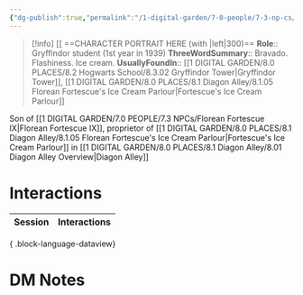 ```yaml
---
{"dg-publish":true,"permalink":"/1-digital-garden/7-0-people/7-3-np-cs/florean-fortescue-x/","tags":["#person","hogwarts","student","gryffindor"]}
---
```


>[!info] 
>[[ ==CHARACTER PORTRAIT HERE (with |left|300)==
>**Role**:: Gryffindor student (1st year in 1939)
>**ThreeWordSummary**:: Bravado. Flashiness. Ice cream.
>**UsuallyFoundIn**:: [[1 DIGITAL GARDEN/8.0 PLACES/8.2 Hogwarts School/8.3.02 Gryffindor Tower\|Gryffindor Tower]], [[1 DIGITAL GARDEN/8.0 PLACES/8.1 Diagon Alley/8.1.05 Florean Fortescue's Ice Cream Parlour\|Fortescue's Ice Cream Parlour]]

Son of [[1 DIGITAL GARDEN/7.0 PEOPLE/7.3 NPCs/Florean Fortescue IX\|Florean Fortescue IX]], proprietor of [[1 DIGITAL GARDEN/8.0 PLACES/8.1 Diagon Alley/8.1.05 Florean Fortescue's Ice Cream Parlour\|Fortescue's Ice Cream Parlour]] in [[1 DIGITAL GARDEN/8.0 PLACES/8.1 Diagon Alley/8.01 Diagon Alley Overview\|Diagon Alley]]

# Interactions

| Session | Interactions |
| ------- | ------------ |

{ .block-language-dataview}

# DM Notes
